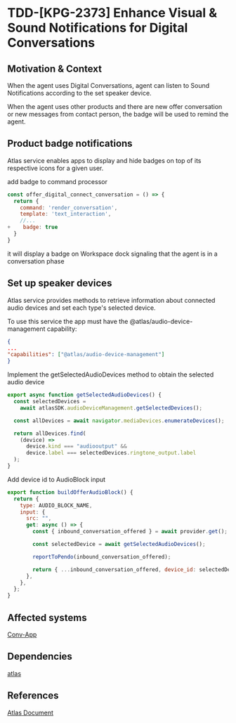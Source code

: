 # TDD-[KPG-2373] Enhance Visual & Sound Notifications for Digital Conversations

## Motivation & Context

When the agent uses Digital Conversations, agent can listen to Sound Notifications according to the set speaker device.

When the agent uses other products and there are new offer conversation or new messages from contact person, the badge will be used to remind the agent.

## Product badge notifications

Atlas service enables apps to display and hide badges on top of its respective icons for a given user.

add badge to command processor

```js
const offer_digital_connect_conversation = () => {
  return {
    command: 'render_conversation',
    template: 'text_interaction',
    //...
+    badge: true
  }
}
```

it will display a badge on Workspace dock signaling that the agent is in a conversation phase

## Set up speaker devices

Atlas service provides methods to retrieve information about connected audio devices and set each type's selected device.

To use this service the app must have the @atlas/audio-device-management capability:

```json
{
...
"capabilities": ["@atlas/audio-device-management"]
}
```

Implement the getSelectedAudioDevices method to obtain the selected audio device

```js
export async function getSelectedAudioDevices() {
  const selectedDevices =
    await atlasSDK.audioDeviceManagement.getSelectedDevices();

  const allDevices = await navigator.mediaDevices.enumerateDevices();

  return allDevices.find(
    (device) =>
      device.kind === "audiooutput" &&
      device.label === selectedDevices.ringtone_output.label
  );
}
```

Add device id to AudioBlock input

```js
export function buildOfferAudioBlock() {
  return {
    type: AUDIO_BLOCK_NAME,
    input: {
      src: "",
      get: async () => {
        const { inbound_conversation_offered } = await provider.get();

        const selectedDevice = await getSelectedAudioDevices();

        reportToPendo(inbound_conversation_offered);

        return { ...inbound_conversation_offered, device_id: selectedDevice };
      },
    },
  };
}
```

## Affected systems

[Conv-App](https://github.com/Talkdesk/conversation-app)

## Dependencies

[atlas](https://github.com/Talkdesk/atlas)

## References

[Atlas Document](https://qa-cdn-talkdesk.talkdeskdev.com/atlas/latest/docs/index.html#/)
